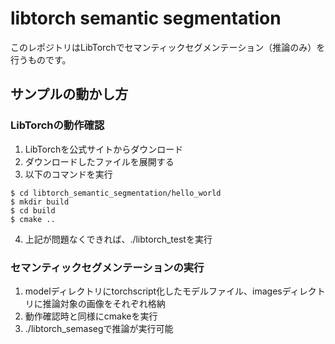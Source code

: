 # libtorch semantic segmentation

このレポジトリはLibTorchでセマンティックセグメンテーション（推論のみ）を行うものです。

## サンプルの動かし方
### LibTorchの動作確認
1. LibTorchを公式サイトからダウンロード
2. ダウンロードしたファイルを展開する
3. 以下のコマンドを実行
```
$ cd libtorch_semantic_segmentation/hello_world
$ mkdir build
$ cd build
$ cmake ..
```
4. 上記が問題なくできれば、./libtorch_testを実行

### セマンティックセグメンテーションの実行
1. modelディレクトリにtorchscript化したモデルファイル、imagesディレクトリに推論対象の画像をそれぞれ格納
2. 動作確認時と同様にcmakeを実行
3. ./libtorch_semasegで推論が実行可能
